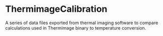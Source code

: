 # ThermimageCalibration
A series of data files exported from thermal imaging software to compare calculations used in Thermimage binary to temperature conversion.
